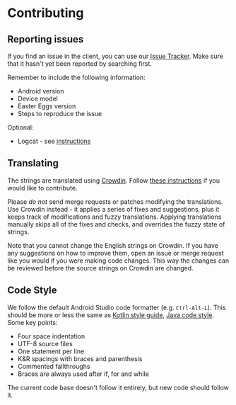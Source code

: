 # Contributing

## Reporting issues

If you find an issue in the client, you can use our [Issue
Tracker](https://github.com/hushenghao/AndroidEasterEggs/issues). Make sure that it hasn't yet been reported by searching first.

Remember to include the following information:

* Android version
* Device model
* Easter Eggs version
* Steps to reproduce the issue

Optional:

* Logcat - see [instructions](https://developer.android.com/tools/logcat)


## Translating

The strings are translated using [Crowdin](https://crowdin.com/). Follow [these instructions](https://crowdin.com/project/easter-eggs) if you would like to contribute.

Please *do not* send merge requests or patches modifying the translations. Use Crowdin instead - it applies a series of fixes and suggestions, plus it keeps track of modifications and fuzzy translations. Applying translations manually
skips all of the fixes and checks, and overrides the fuzzy state of strings.

Note that you cannot change the English strings on Crowdin. If you have any
suggestions on how to improve them, open an issue or merge request like you
would if you were making code changes. This way the changes can be reviewed
before the source strings on Crowdin are changed.

## Code Style

We follow the default Android Studio code formatter (e.g. `Ctrl-Alt-L`).  This
should be more or less the same as [Kotlin style guide](https://developer.android.com/kotlin/style-guide), [Java code style](https://source.android.com/source/code-style). Some key points:

* Four space indentation
* UTF-8 source files
* One statement per line
* K&R spacings with braces and parenthesis
* Commented fallthroughs
* Braces are always used after if, for and while

The current code base doesn't follow it entirely, but new code should follow it.

